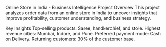 Online Store in India - Business Intelligence Project
Overview
This project analyzes order data from an online store in India to uncover insights that improve profitability, customer understanding, and business strategy.

Key Insights
Top-selling products: Saree, handkerchief, and stole.
Highest revenue cities: Mumbai, Indore, and Pune.
Preferred payment mode: Cash on Delivery.
Returning customers: 30% of the customer base.
